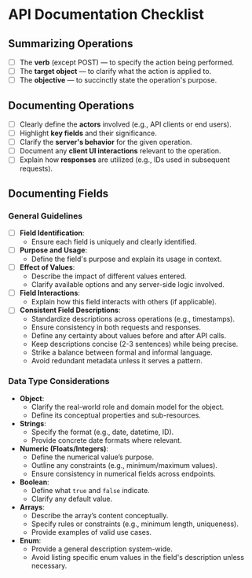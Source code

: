 # API Documentation Checklist

## Summarizing Operations

- [ ] The **verb** (except POST) — to specify the action being performed.
- [ ] The **target object** — to clarify what the action is applied to.
- [ ] The **objective** — to succinctly state the operation's purpose.

## Documenting Operations

- [ ] Clearly define the **actors** involved (e.g., API clients or end users).
- [ ] Highlight **key fields** and their significance.
- [ ] Clarify the **server's behavior** for the given operation.
- [ ] Document any **client UI interactions** relevant to the operation.
- [ ] Explain how **responses** are utilized (e.g., IDs used in subsequent requests).

## Documenting Fields

### General Guidelines

- [ ] **Field Identification**:
  - Ensure each field is uniquely and clearly identified.
- [ ] **Purpose and Usage**:
  - Define the field's purpose and explain its usage in context.
- [ ] **Effect of Values**:
  - Describe the impact of different values entered.
  - Clarify available options and any server-side logic involved.
- [ ] **Field Interactions**:
  - Explain how this field interacts with others (if applicable).
- [ ] **Consistent Field Descriptions**:
  - Standardize descriptions across operations (e.g., timestamps).
  - Ensure consistency in both requests and responses.
  - Define any certainty about values before and after API calls.
  - Keep descriptions concise (2-3 sentences) while being precise.
  - Strike a balance between formal and informal language.
  - Avoid redundant metadata unless it serves a pattern.

### Data Type Considerations

- **Object**:
  - Clarify the real-world role and domain model for the object.
  - Define its conceptual properties and sub-resources.
- **Strings**:
  - Specify the format (e.g., date, datetime, ID).
  - Provide concrete date formats where relevant.
- **Numeric (Floats/Integers)**:
  - Define the numerical value’s purpose.
  - Outline any constraints (e.g., minimum/maximum values).
  - Ensure consistency in numerical fields across endpoints.
- **Boolean**:
  - Define what `true` and `false` indicate.
  - Clarify any default value.
- **Arrays**:
  - Describe the array’s content conceptually.
  - Specify rules or constraints (e.g., minimum length, uniqueness).
  - Provide examples of valid use cases.
- **Enum**:
  - Provide a general description system-wide.
  - Avoid listing specific enum values in the field's description unless necessary.
